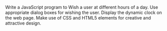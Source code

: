 Write a JavaScript program to Wish a user at different hours of a day. Use
appropriate dialog boxes for wishing the user. Display the dynamic clock on the
web page. Make use of CSS and HTML5 elements for creative and attractive
design.
